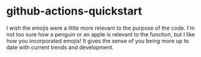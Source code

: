 # github-actions-quickstart
I wish the emojis were a little more relevant to the purpose of the code. I'm not too sure how a penguin or an apple is relevant to the function, but I like how you incorporated emojis! It gives the sense of you being more up to date with current trends and development.